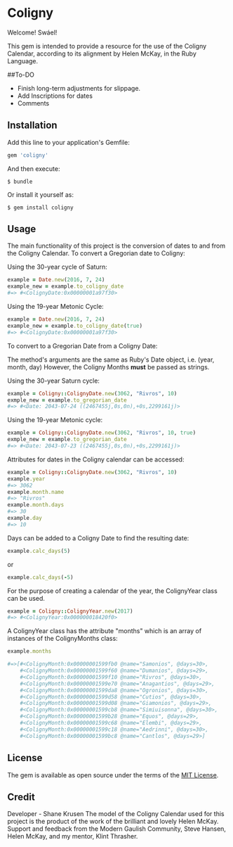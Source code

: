 # Coligny

Welcome!
Swáel!

This gem is intended to provide a resource for the use of the Coligny Calendar, according to its alignment by Helen McKay, in the Ruby Language. 

##To-DO

- Finish long-term adjustments for slippage.
- Add Inscriptions for dates
- Comments

## Installation

Add this line to your application's Gemfile:

```ruby
gem 'coligny'
```

And then execute:

    $ bundle

Or install it yourself as:

    $ gem install coligny

## Usage
The main functionality of this project is the conversion of dates to and from the Coligny Calendar.
To convert a Gregorian date to Coligny:

Using the 30-year cycle of Saturn:

```ruby
example = Date.new(2016, 7, 24)
example_new = example.to_coligny_date
#=> #<ColignyDate:0x00000001a97f30>
```

Using the 19-year Metonic Cycle:

```ruby
example = Date.new(2016, 7, 24)
example_new = example.to_coligny_date(true)
#=> #<ColignyDate:0x00000001a97f30>
```

To convert to a Gregorian Date from a Coligny Date:

The method's arguments are the same as Ruby's Date object,
i.e. (year, month, day)
However, the Coligny Months **must** be passed as strings.

Using the 30-year Saturn cycle:

```ruby
example = Coligny::ColignyDate.new(3062, "Rivros", 10)
exmple_new = example.to_gregorian_date
#=> #<Date: 2043-07-24 ((2467455j,0s,0n),+0s,2299161j)>
```

Using the 19-year Metonic cycle:

```ruby
example = Coligny::ColignyDate.new(3062, "Rivros", 10, true)
exmple_new = example.to_gregorian_date
#=> #<Date: 2043-07-23 ((2467455j,0s,0n),+0s,2299161j)>
```

Attributes for dates in the Coligny calendar can be accessed:

```ruby
example = Coligny::ColignyDate.new(3062, "Rivros", 10)
example.year
#=> 3062
example.month.name
#=> "Rivros"
example.month.days
#=> 30
example.day
#=> 10
```

Days can be added to a Coligny Date to find the resulting date:

```ruby
example.calc_days(5)
```
or 

```ruby
example.calc_days(-5)
```

For the purpose of creating a calendar of the year, the ColignyYear class can be used.

```ruby
example = Coligny::ColignyYear.new(2017)
#=> #<ColignyYear:0x000000018420f0>
```

A ColignyYear class has the attribute "months" which is an array of instances of the ColignyMonths class:

```ruby
example.months

#=>[#<ColignyMonth:0x00000001599fb0 @name="Samonios", @days=30>, 
	#<ColignyMonth:0x00000001599f60 @name="Dumanios", @days=29>, 
	#<ColignyMonth:0x00000001599f10 @name="Rivros", @days=30>, 
	#<ColignyMonth:0x00000001599e70 @name="Anagantios", @days=29>, 
	#<ColignyMonth:0x00000001599da8 @name="Ogronios", @days=30>, 
	#<ColignyMonth:0x00000001599d58 @name="Cutios", @days=30>, 
	#<ColignyMonth:0x00000001599d08 @name="Giamonios", @days=29>, 
	#<ColignyMonth:0x00000001599cb8 @name="Simiuisonna", @days=30>, 
	#<ColignyMonth:0x00000001599b28 @name="Equos", @days=29>, 
	#<ColignyMonth:0x00000001599c68 @name="Elembi", @days=29>, 
	#<ColignyMonth:0x00000001599c18 @name="Aedrinni", @days=30>,
	#<ColignyMonth:0x00000001599bc8 @name="Cantlos", @days=29>]
```

## License

The gem is available as open source under the terms of the [MIT License](http://opensource.org/licenses/MIT).

## Credit

Developer - Shane Krusen
The model of the Coligny Calendar used for this project is the product of the work of the brilliant and lovely Helen McKay.
Support and feedback from the Modern Gaulish Community, Steve Hansen, Helen McKay, and my mentor, Klint Thrasher.
